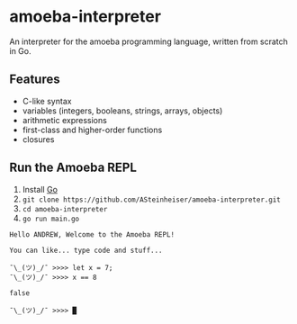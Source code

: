 # amoeba-interpreter
An interpreter for the amoeba programming language, written from scratch in Go.

## Features
- C-like syntax
- variables (integers, booleans, strings, arrays, objects)
- arithmetic expressions
- first-class and higher-order functions
- closures

## Run the Amoeba REPL
1. Install [Go](https://golang.org/dl/)
1. `git clone https://github.com/ASteinheiser/amoeba-interpreter.git`
1. `cd amoeba-interpreter`
1. `go run main.go`
```
Hello ANDREW, Welcome to the Amoeba REPL!

You can like... type code and stuff...

¯\_(ツ)_/¯ >>>> let x = 7;
¯\_(ツ)_/¯ >>>> x == 8

false

¯\_(ツ)_/¯ >>>> █
```
